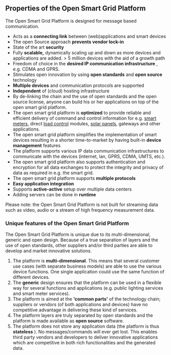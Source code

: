 ## Properties of the Open Smart Grid Platform

The Open Smart Grid Platform is designed for message based communication.
- Acts as a **connecting link** between (web)applications and smart devices
- The open Source approach **prevents vendor lock-in** 
- State of the art **security** 
- Fully **scalable,** dynamically scaling up and down as more devices and applications are added.  > 5 million devices with the aid of a growth path
- Freedom of choice in the **desired IP communication infrastructure** , e.g. CDMA and GPRS.
- Stimulates open innovation by using **open standards** and **open source** technology
- **Multiple devices** and communication protocols are supported
- **Independent** of (cloud) hosting infrastructure
- By de-linking the chain and the use of open standards and the open source license, anyone can build his or her applications on top of the open smart grid platform.
- The open smart grid platform is **optimized** to provide reliable and efficient delivery of command and control information for e.g. [smart meters](http://en.wikipedia.org/wiki/Smart_meter), direct [load control](http://en.wikipedia.org/wiki/Load_control) modules, [solar panels](http://en.wikipedia.org/wiki/Solar_panels), gateways and other applications.
- The open smart grid platform simplifies the implementation of smart devices resulting in a shorter time-to-market by having built-in **device management** features
- The platform supports various IP data communication infrastructures to communicate with the devices (internet, lan, GPRS, CDMA, UMTS, etc.).
- The open smart grid platform also supports authentication and encryption for all data exchanges to protect the integrity and privacy of data as required in e.g. the smart grid.
- The open smart grid platform supports **multiple protocols**
- **Easy application integration**
- Supports **active-active** setup over multiple data centers
- Adding servers can be done in **runtime**
 
Please note: the Open Smart Grid Platform is not built for streaming data such as video, audio or a stream of high frequency measurement data.

### Unique features of the Open Smart Grid Platform

The Open Smart Grid Platform is unique due to its multi-dimensional, generic and open design. Because of a true separation of layers and the use of open standards, other suppliers and/or third parties are able to develop and market innovative solutions.

1. The platform is **multi-dimensional**. This means that several customer use cases (with separate business models) are able to use the various device functions. One single application could use the same function of different devices. 
2. The **generic** design ensures that the platform can be used in a flexible way for several functions and applications (e.g. public lighting services and smart meter services).
3. The platform is aimed at the **'common parts'** of the technology chain; suppliers or vendors (of both applications and devices) have no competitive advantage in delivering these kind of services.
4. The platform layers are truly separated by open standards and the platform is made available as **open source** software.
5. The platform does not store any application data (the platform is thus **stateless** ). No messages/commands will ever get lost.
This enables third party vendors and developers to deliver innovative applications which are competitive in both rich functionalities and the generated data.

